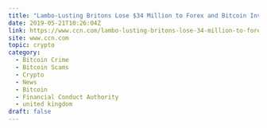 ```yaml
---
title: "Lambo-Lusting Britons Lose $34 Million to Forex and Bitcoin Investment Scams"
date: 2019-05-21T10:26:04Z
link: https://www.ccn.com/lambo-lusting-britons-lose-34-million-to-forex-bitcoin-investment-scams?utm_medium=RSS&utm_source=hune
site: www.ccn.com
topic: crypto
category:
  - Bitcoin Crime
  - Bitcoin Scams
  - Crypto
  - News
  - Bitcoin
  - Financial Conduct Authority
  - united kingdom
draft: false
---
```

